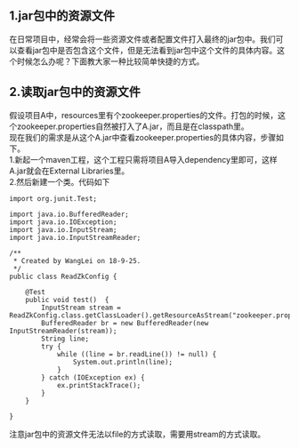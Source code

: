 ## 1.jar包中的资源文件
在日常项目中，经常会将一些资源文件或者配置文件打入最终的jar包中。我们可以查看jar包中是否包含这个文件，但是无法看到jar包中这个文件的具体内容。这个时候怎么办呢？下面教大家一种比较简单快捷的方式。  

## 2.读取jar包中的资源文件
假设项目A中，resources里有个zookeeper.properties的文件。打包的时候，这个zookeeper.properties自然被打入了A.jar，而且是在classpath里。  
现在我们的需求是从这个A.jar中查看zookeeper.properties的具体内容，步骤如下。  
1.新起一个maven工程，这个工程只需将项目A导入dependency里即可，这样A.jar就会在External Libraries里。  
2.然后新建一个类。代码如下  

```
import org.junit.Test;

import java.io.BufferedReader;
import java.io.IOException;
import java.io.InputStream;
import java.io.InputStreamReader;

/**
 * Created by WangLei on 18-9-25.
 */
public class ReadZkConfig {

    @Test
    public void test()  {
        InputStream stream =  ReadZkConfig.class.getClassLoader().getResourceAsStream("zookeeper.properties");
        BufferedReader br = new BufferedReader(new InputStreamReader(stream));
        String line;
        try {
            while ((line = br.readLine()) != null) {
                System.out.println(line);
            }
        } catch (IOException ex) {
            ex.printStackTrace();
        }
    }

}
```  

注意jar包中的资源文件无法以file的方式读取，需要用stream的方式读取。
